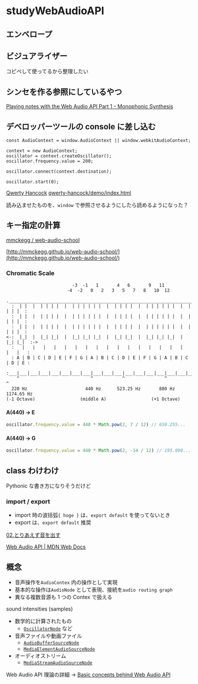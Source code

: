 # studyWebAudioAPI

## エンベロープ

## ビジュアライザー

コピペして使ってるから整理したい

## シンセを作る参照にしているやつ

[Playing notes with the Web Audio API Part 1 - Monophonic Synthesis](https://blog.chrislowis.co.uk/2013/06/05/playing-notes-web-audio-api.html)

## デベロッパーツールの console に差し込む

```
const AudioContext = window.AudioContext || window.webkitAudioContext;

context = new AudioContext;
oscillator = context.createOscillator();
oscillator.frequency.value = 200;

oscillator.connect(context.destination);

oscillator.start(0);

```

[Qwerty Hancock](https://stuartmemo.com/qwerty-hancock/)
[qwerty-hancock/demo/index.html](https://github.com/stuartmemo/qwerty-hancock/blob/master/demo/index.html)

読み込ませたものを、`window` で参照させるようにしたら読めるようになった？

## キー指定の計算

[mmckegg / web-audio-school](https://github.com/mmckegg/web-audio-school)

[http://mmckegg.github.io/web-audio-school/](http://mmckegg.github.io/web-audio-school/)

### Chromatic Scale

```
                         -3  -1   1       4   6       9   11
                       -4  -2   0   2   3   5   7   8   10  12
  .___________________________________________________________________________.
  :  | |  |  | | | |  |  | | | | | |  |  | | | |  |  | | | | | |  |  | | | |  :
  :  | |  |  | | | |  |  | | | | | |  |  | | | |  |  | | | | | |  |  | | | |  :
  :  | |  |  | | | |  |  | | | | | |  |  | | | |  |  | | | | | |  |  | | | |  :
<-:  |_|  |  |_| |_|  |  |_| |_| |_|  |  |_| |_|  |  |_| |_| |_|  |  |_| |_|  :->
  :   |   |   |   |   |   |   |   |   |   |   |   |   |   |   |   |   |   |   :
  : A | B | C | D | E | F | G | A | B | C | D | E | F | G | A | B | C | D | E :
  :___|___|___|___|___|___|___|___|___|___|___|___|___|___|___|___|___|___|___:
    ^                           ^           ^               ^           ^
  220 Hz                      440 Hz      523.25 Hz       880 Hz     1174.65 Hz
(-1 Octave)                 (middle A)                 (+1 Octave)

```

#### A(440) -> E

```js
oscillator.frequency.value = 440 * Math.pow(2, 7 / 12) // 659.255...
```

#### A(440) -> G

```js
oscillator.frequency.value = 440 * Math.pow(2, -14 / 12) // 195.998...
```

## class わけわけ

Pythonic な書き方になりそうだけど

### import / export

- import 時の波括弧`{ hoge }` は、`export default` を使ってないとき
- export は、`export default` 推奨

[02.とりあえず音を出す](https://www.g200kg.com/jp/docs/webaudio/generatesound.html)

[Web Audio API | MDN Web Docs](https://developer.mozilla.org/ja/docs/Web/API/Web_Audio_API#guides_and_tutorials)

## 概念

- 音声操作を`AudioContex` 内の操作として実現
- 基本的な操作は`AudioNode` として表現、接続を`audio routing graph`
- 異なる複数音源も 1 つの Contex で扱える

sound intensities (samples)

- 数学的に計算されたもの
  - [`OscillatorNode`](https://developer.mozilla.org/ja/docs/Web/API/OscillatorNode) など
- 音声ファイルや動画ファイル
  - [`AudioBufferSourceNode`](https://developer.mozilla.org/ja/docs/Web/API/AudioBufferSourceNode)
  - [`MediaElementAudioSourceNode`](https://developer.mozilla.org/en-US/docs/Web/API/MediaElementAudioSourceNode)
- オーディオストリーム
  - [`MediaStreamAudioSourceNode`](https://developer.mozilla.org/en-US/docs/Web/API/MediaStreamAudioSourceNode)

Web Audio API 理論の詳細 -> [Basic concepts behind Web Audio API](https://developer.mozilla.org/ja/docs/Web/API/Web_Audio_API/Basic_concepts_behind_Web_Audio_API)
